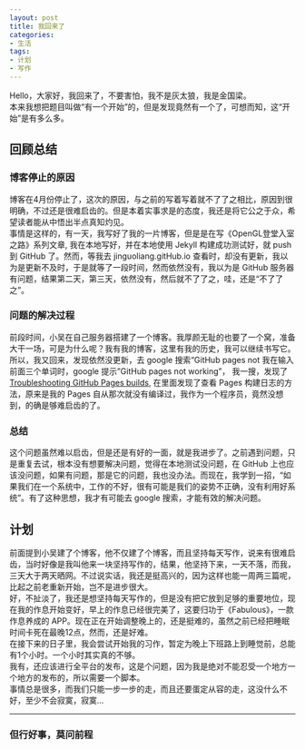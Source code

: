 ```yaml
---
layout: post
title: 我回来了
categories:
- 生活
tags:
- 计划
- 写作
---
```


Hello，大家好，我回来了，不要害怕，我不是灰太狼，我是金国梁。  
本来我想把题目叫做“有一个开始”的，但是发现竟然有一个了，可想而知，这“开始”是有多么多。  
## 回顾总结
### 博客停止的原因
博客在4月份停止了，这次的原因，与之前的写着写着就不了了之相比，原因到很明确，不过还是很难启齿的。但是本着实事求是的态度，我还是将它公之于众，希望读者能从中悟出半点真知灼见。  
事情是这样的，有一天，我写好了我的一片博客，但是是在写《OpenGL登堂入室之路》系列文章, 我在本地写好，并在本地使用 Jekyll 构建成功测试好，就 push 到 GitHub 了。然而，等我去 jinguoliang.gitHub.io 查看时，却没有更新，我以为是更新不及时，于是就等了一段时间，然而依然没有，我以为是 GitHub 服务器有问题，结果第二天，第三天，依然没有，然后就不了了之，哇，还是“不了了之”。  
### 问题的解决过程
前段时间，小吴在自己服务器搭建了一个博客。我厚颜无耻的也要了一个窝，准备大干一场，可是为什么呢？我有我的博客，这里有我的历史，我可以继续书写它。  
所以，我又回来，发现依然没更新，去 google 搜索“GitHub pages not 我在输入前面三个单词时，google 提示”GitHub pages not working”， 我一搜，发现了 [Troubleshooting GitHub Pages builds]("https://www.google.co.jp/url?sa=t&rct=j&q=&esrc=s&source=web&cd=3&cad=rja&uact=8&ved=0ahUKEwjt5pKGj9LVAhXExLwKHaY7DHkQFggyMAI&url=https%3A%2F%2Fhelp.GitHub.com%2Farticles%2Ftroubleshooting-GitHub-pages-builds%2F&usg=AFQjCNG3DP9rZCr_fAaVy9AkrWECPi0KDQ"), 在里面发现了查看 Pages 构建日志的方法，原来是我的 Pages 自从那次就没有编译过，我作为一个程序员，竟然没想到，的确是够难启齿的了。  

### 总结
这个问题虽然难以启齿，但是还是有好的一面，就是我进步了。之前遇到问题，只是重复去试，根本没有想要解决问题，觉得在本地测试没问题，在 GitHub 上也应该没问题，如果有问题，那是它的问题，我也没办法。而现在，我学到一招，“如果我们在一个系统中，工作的不好，很有可能是我们的姿势不正确，没有利用好系统”。有了这种思想，我才有可能去 google 搜索，才能有效的解决问题。

## 计划
前面提到小吴建了个博客，他不仅建了个博客，而且坚持每天写作，说来有很难启齿，当时好像是我叫他来一块坚持写作的，结果，他坚持下来，一天不落，而我，三天大于两天晒网。不过说实话，我还是挺高兴的，因为这样也能一周两三篇呢，比起之前老重新开始，岂不是进步很大。  
好，不扯淡了，我还是想坚持每天写作的，但是没有把它放到足够的重要地位，现在我的作息开始变好，早上的作息已经很完美了，这要归功于《Fabulous》，一款作息养成的 APP。现在正在开始调整晚上的，还是挺难的，虽然之前已经把睡眠时间卡死在最晚12点，然而，还是好难。  
在接下来的日子里，我会尝试开始我的习作，暂定为晚上下班路上到睡觉前，总能有1个小时。一个小时其实真的不够。  
我有，还应该进行全平台的发布，这是个问题，因为我是绝对不能忍受一个地方一个地方的发布的，所以需要一个脚本。  
事情总是很多，而我们只能一步一步的走，而且还要蛋定从容的走，这没什么不好，至少不会寂寞，寂寞...

---


### 但行好事，莫问前程